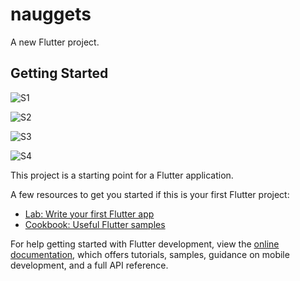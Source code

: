 # nauggets

A new Flutter project.

## Getting Started



![S1](https://user-images.githubusercontent.com/73734157/229296580-849c3457-7d1f-4366-b3f4-862264793b14.jpeg)






![S2](https://user-images.githubusercontent.com/73734157/229296594-14dcce00-8730-4ea5-9a67-fe9d1ad8e7cf.jpeg)






![S3](https://user-images.githubusercontent.com/73734157/229296608-ed3492f2-2f4e-4d7b-b901-a0d8ce21fd5b.jpeg)





![S4](https://user-images.githubusercontent.com/73734157/229296611-0d0602ac-deca-4149-ac4b-5f1ee25de320.jpeg)






This project is a starting point for a Flutter application.

A few resources to get you started if this is your first Flutter project:

- [Lab: Write your first Flutter app](https://docs.flutter.dev/get-started/codelab)
- [Cookbook: Useful Flutter samples](https://docs.flutter.dev/cookbook)

For help getting started with Flutter development, view the
[online documentation](https://docs.flutter.dev/), which offers tutorials,
samples, guidance on mobile development, and a full API reference.

